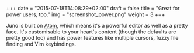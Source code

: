 +++
date = "2015-07-18T14:08:29+02:00"
draft = false
title = "Great for power users, too."
img = "screenshot_power.png"
weight = 3
+++

Juno is built on [Atom](https://atom.io), which means it's a powerful editor as well as a pretty face. It's customisable to your heart's content (though the defaults are pretty good too) and has power features like multiple cursors, fuzzy file finding and Vim keybindings.
